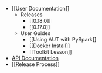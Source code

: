 * [[User Documentation]]
  * Releases
    * [[0.18.0]]
    * [[0.17.0]]
  * User Guides
    * [[Using AUT with PySpark]]
    * [[Docker Install]]
    * [[Toolkit Lesson]]
* [API Documentation](http://java.docs.archivesunleashed.io)
* [[Release Process]]
